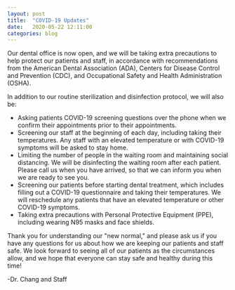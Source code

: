```yaml
---
layout: post
title:  "COVID-19 Updates"
date:   2020-05-22 12:11:00
categories: blog
---
```

Our dental office is now open, and we will be taking extra precautions to help protect our patients and staff, in accordance with recommendations from the American Dental Association (ADA), Centers for Disease Control and Prevention (CDC), and Occupational Safety and Health Administration (OSHA).

In addition to our routine sterilization and disinfection protocol, we will also be:

- Asking patients COVID-19 screening questions over the phone when we confirm their appointments prior to their appointments.
- Screening our staff at the beginning of each day, including taking their temperatures. Any staff with an elevated temperature or with COVID-19 symptoms will be asked to stay home.
- Limiting the number of people in the waiting room and maintaining social distancing. We will be disinfecting the waiting room after each patient. Please call us when you have arrived, so that we can inform you when we are ready to see you.
- Screening our patients before starting dental treatment, which includes filling out a COVID-19 questionnaire and taking their temperatures. We will reschedule any patients that have an elevated temperature or other COVID-19 symptoms.
- Taking extra precautions with Personal Protective Equipment (PPE), including wearing N95 masks and face shields.

Thank you for understanding our "new normal," and please ask us if you have any questions for us about how we are keeping our patients and staff safe. We look forward to seeing all of our patients as the circumstances allow, and we hope that everyone can stay safe and healthy during this time!



-Dr. Chang and Staff
